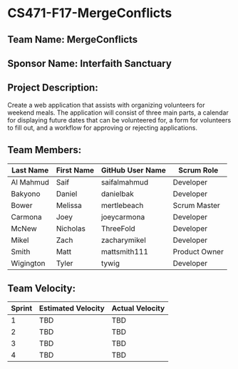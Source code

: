 # CS471-F17-MergeConflicts

## Team Name: MergeConflicts

## Sponsor Name: Interfaith Sanctuary

## Project Description:
Create a web application that assists with organizing volunteers for weekend meals. The application will consist of three main parts, a calendar for displaying future dates that can be volunteered for, a form for volunteers to fill out, and a workflow for approving or rejecting applications.

## Team Members:

Last Name       | First Name      | GitHub User Name     | Scrum Role
--------------- | --------------- | -------------------- | ---------------
Al Mahmud       | Saif            | saifalmahmud         | Developer
Bakyono         | Daniel          | danielbak            | Developer
Bower           | Melissa         | mertlebeach          | Scrum Master
Carmona         | Joey            | joeycarmona          | Developer
McNew           | Nicholas        | ThreeFold            | Developer
Mikel           | Zach            | zacharymikel         | Developer
Smith           | Matt            | mattsmith111         | Product Owner
Wigington       | Tyler           | tywig                | Developer





## Team Velocity:

Sprint | Estimated Velocity | Actual Velocity
------ | ------------------ | ---------------
1      | TBD                | TBD
2      | TBD                | TBD
3      | TBD                | TBD
4      | TBD                | TBD
